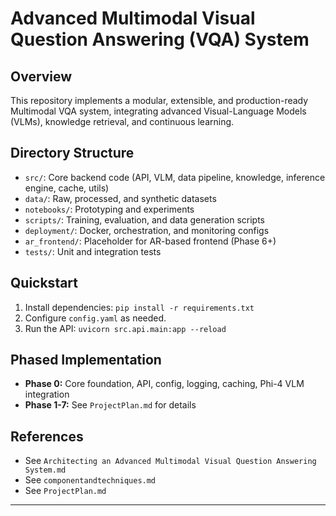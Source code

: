 # Advanced Multimodal Visual Question Answering (VQA) System

## Overview

This repository implements a modular, extensible, and production-ready Multimodal VQA system, integrating advanced Visual-Language Models (VLMs), knowledge retrieval, and continuous learning.

## Directory Structure

- `src/`: Core backend code (API, VLM, data pipeline, knowledge, inference engine, cache, utils)
- `data/`: Raw, processed, and synthetic datasets
- `notebooks/`: Prototyping and experiments
- `scripts/`: Training, evaluation, and data generation scripts
- `deployment/`: Docker, orchestration, and monitoring configs
- `ar_frontend/`: Placeholder for AR-based frontend (Phase 6+)
- `tests/`: Unit and integration tests

## Quickstart

1. Install dependencies: `pip install -r requirements.txt`
2. Configure `config.yaml` as needed.
3. Run the API: `uvicorn src.api.main:app --reload`

## Phased Implementation

- **Phase 0:** Core foundation, API, config, logging, caching, Phi-4 VLM integration
- **Phase 1-7:** See `ProjectPlan.md` for details

## References

- See `Architecting an Advanced Multimodal Visual Question Answering System.md`
- See `componentandtechniques.md`
- See `ProjectPlan.md`

---